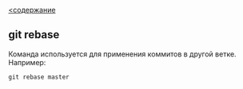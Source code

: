 [<содержание](./readme.md)
## git rebase

Команда используется для применения коммитов в другой ветке. Например:

`git rebase master`
